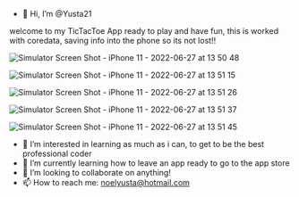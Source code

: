 - 👋 Hi, I’m @Yusta21

welcome to my TicTacToe App ready to play and have fun, this is worked with coredata, saving info into the phone so its not lost!!


![Simulator Screen Shot - iPhone 11 - 2022-06-27 at 13 50 48](https://user-images.githubusercontent.com/94837002/175943235-e2e22622-f997-443f-bee5-62c6a85e3d51.png)


![Simulator Screen Shot - iPhone 11 - 2022-06-27 at 13 51 15](https://user-images.githubusercontent.com/94837002/175943241-72338db1-2f46-460d-93d8-288fd94d2b02.png)

![Simulator Screen Shot - iPhone 11 - 2022-06-27 at 13 51 26](https://user-images.githubusercontent.com/94837002/175943250-dea0f709-d871-4efb-97da-9e1c254bcc9a.png)


![Simulator Screen Shot - iPhone 11 - 2022-06-27 at 13 51 37](https://user-images.githubusercontent.com/94837002/175943257-6cec6802-cb6d-466d-b409-d625c3946f61.png)

![Simulator Screen Shot - iPhone 11 - 2022-06-27 at 13 51 45](https://user-images.githubusercontent.com/94837002/175943264-c75fb279-d9e8-41da-8fa4-7006e58e60b8.png)


- 👀 I’m interested in learning as much as i can, to get to be the best professional coder
- 🌱 I’m currently learning how to leave an app ready to go to the app store
- 💞️ I’m looking to collaborate on anything!
- 📫 How to reach me: noelyusta@hotmail.com
